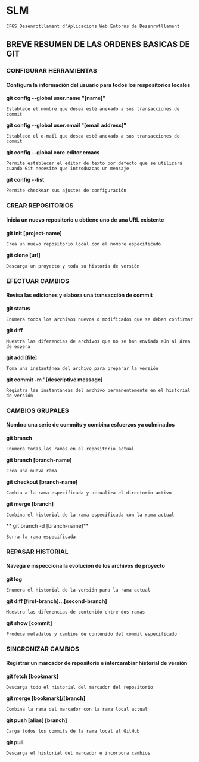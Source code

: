 # SLM

`CFGS Desenrotllament d'Aplicacions Web Entorns de Desenrotllament`

## BREVE RESUMEN DE LAS ORDENES BASICAS DE GIT

### CONFIGURAR HERRAMIENTAS

#### Configura la información del usuario para todos los respositorios locales

**git config --global user.name "[name]"**

`Establece el nombre que desea esté anexado a sus transacciones de commit`

**git config --global user.email "[email address]"**

`Establece el e-mail que desea esté anexado a sus transacciones de commit`

**git config --global core.editor emacs**

`Permite establecer el editor de texto por defecto que se utilizará cuando Git necesite que introduzcas un mensaje`

**git config --list**

`Permite checkear sus ajustes de configuración`

### CREAR REPOSITORIOS

#### Inicia un nuevo repositorio u obtiene uno de una URL existente

**git init [project-name]**

`Crea un nuevo repositorio local con el nombre especificado`

**git clone [url]**

`Descarga un proyecto y toda su historia de versión`

### EFECTUAR CAMBIOS

#### Revisa las ediciones y elabora una transacción de commit

**git status**

`Enumera todos los archivos nuevos o modificados que se deben confirmar`

**git diff**

`Muestra las diferencias de archivos que no se han enviado aún al área de espera`

**git add [file]**

`Toma una instantánea del archivo para preparar la versión`

**git commit -m "[descriptive message]**

`Registra las instantáneas del archivo permanentemente en el historial de versión`

### CAMBIOS GRUPALES

#### Nombra una serie de commits y combina esfuerzos ya culminados

**git branch**

`Enumera todas las ramas en el repositorio actual`

**git branch [branch-name]**

`Crea una nueva rama`

**git checkout [branch-name]**

`Cambia a la rama especificada y actualiza el directorio activo`

**git merge [branch]**

`Combina el historial de la rama especificada con la rama actual`

** git branch -d [branch-name]**

`Borra la rama especificada`

### REPASAR HISTORIAL

#### Navega e inspecciona la evolución de los archivos de proyecto

**git log**

`Enumera el historial de la versión para la rama actual`

**git diff [first-branch]...[second-branch]**

`Muestra las diferencias de contenido entre dos ramas`

**git show [commit]**

`Produce metadatos y cambios de contenido del commit especificado`

### SINCRONIZAR CAMBIOS

#### Registrar un marcador de repositorio e intercambiar historial de versión

**git fetch [bookmark]**

`Descarga todo el historial del marcador del repositorio`

**git merge [bookmark]/[branch]**

`Combina la rama del marcador con la rama local actual`

**git push [alias] [branch]**

`Carga todos los commits de la rama local al GitHub`

**git pull**

`Descarga el historial del marcador e incorpora cambios`

